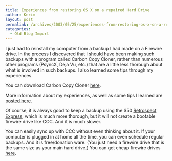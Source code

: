 ```yaml
---
title: Experiences from restoring OS X on a repaired Hard Drive
author: Kerim
layout: post
permalink: /archives/2003/05/25/experiences-from-restoring-os-x-on-a-repaired-hard-drive/
categories:
  - Old Blog Import
---
```

I just had to reinstall my computer from a backup I had made on a Firewire drive. In the process I discovered that I should have been making such backups with a program called Carbon Copy Cloner, rather than numerous other programs (PsyncX, Deja Vu, etc.) that are a little less thorough about what is involved in such backups. I also learned some tips through my experiences.

You can download Carbon Copy Cloner <a href="http://www.bombich.com/software/ccc.html" onclick="_gaq.push(['_trackEvent', 'outbound-article', 'http://www.bombich.com/software/ccc.html', 'here']);" >here</a>.

More information about my experiences, as well as some tips I learned are <a href="http://forums.macosxhints.com/showthread.php?s=&#38;threadid=12085" onclick="_gaq.push(['_trackEvent', 'outbound-article', 'http://forums.macosxhints.com/showthread.php?s=&threadid=12085', 'posted here']);" >posted here</a>.

Of course, it is always good to keep a backup using the $50 <a href="http://dantz.com/products/mac_express/index.html" onclick="_gaq.push(['_trackEvent', 'outbound-article', 'http://dantz.com/products/mac_express/index.html', 'Retrospect Express']);" >Retrospect Express</a>, which is much more thorough, but it will not create a bootable firewire drive like CCC. And it is much slower. 

You can easily sync up with CCC without even thinking about it. If your computer is plugged in at home all the time, you can even schedule regular backups. And it is free/donation ware. (You just need a firewire drive that is the same size as your main hard drive.) You can get cheap firewire drives <a href="http://www.piranhatech.com/products/groupproducts.asp?catid=1009&#38;subcatid=2037" onclick="_gaq.push(['_trackEvent', 'outbound-article', 'http://www.piranhatech.com/products/groupproducts.asp?catid=1009&subcatid=2037', 'here']);" >here</a>.

